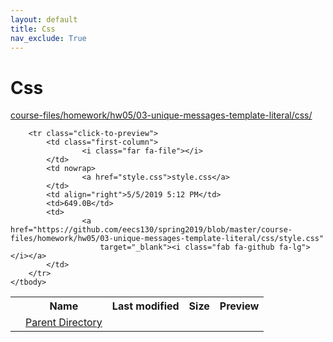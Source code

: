 ```yaml
---
layout: default
title: Css
nav_exclude: True
---
```


# Css

[course-files/homework/hw05/03-unique-messages-template-literal/css/](.)

<table class="tbl-files">
    <tbody>
        <tr>
            <th valign="top"></th>
            <th>Name</th>
            <th>Last modified</th>
            <th>Size</th>
            <th>Preview</th>
        </tr>
        <tr>
            <td valign="top">
                <i class="fa fa-folder-open"></i>
            </td>
            <td><a href="../">Parent Directory</a></td>
            <td>&nbsp;</td>
            <td>&nbsp;</td>
            <td>&nbsp;</td>
        </tr>

        <tr class="click-to-preview">
            <td class="first-column">
                    <i class="far fa-file"></i>
            </td>
            <td nowrap>
                    <a href="style.css">style.css</a>
            </td>
            <td align="right">5/5/2019 5:12 PM</td>
            <td>649.0B</td>
            <td>
                    <a href="https://github.com/eecs130/spring2019/blob/master/course-files/homework/hw05/03-unique-messages-template-literal/css/style.css"
                        target="_blank"><i class="fab fa-github fa-lg"></i></a>
            </td>
        </tr>
    </tbody>
</table>

